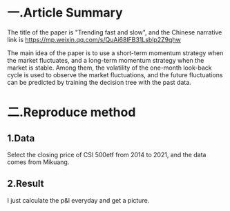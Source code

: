 # 一.Article Summary

The title of the paper is "Trending fast and slow", and the Chinese narrative link is https://mp.weixin.qq.com/s/QuAi68lFB31Lsblp2Z9qhw



The main idea of the paper is to use a short-term momentum strategy when the market fluctuates, and a long-term momentum strategy when the market is stable. Among them, the volatility of the one-month look-back cycle is used to observe the market fluctuations, and the future fluctuations can be predicted by training the decision tree with the past data.

# 二.Reproduce method

## 1.Data

Select the closing price of CSI 500etf from 2014 to 2021, and the data comes from Mikuang.

## 2.Result

I just calculate the p&l everyday and get a picture.